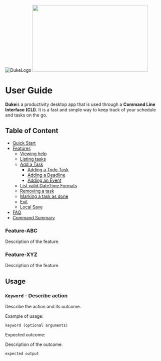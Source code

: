
![DukeLogo](https://user-images.githubusercontent.com/69495787/134464789-b4193e01-2537-41b2-b782-8abff7851e53.png) 
<img src="https://user-images.githubusercontent.com/69495787/134465925-5eaf528b-fdb8-48b3-a085-afd7dbf5450f.JPG" width="368" height="213">

# User Guide

**Duke**is a productivity desktop app that is used through a **Command Line Interface (CLI)**. It is a fast and simple way to keep track of your schedule and tasks on the go.

## Table of Content

- [Quick Start](#quick-start)
- [Features](#features)
    * [Viewing help](#viewing-help--help)
    * [Listing tasks](#listing-tasks-list)
    * [Add a Task](#Add-a-task)
        * [Adding a Todo Task](#Adding-a-todo)
        * [Adding a Deadline](#adding-a-deadline)
        * [Adding an Event](#adding-an-event)
    * [List valid DateTime Formats](#list-valid-datetime-formats-dates)
    * [Removing a task](#removing-a-task-delete-idx)
    * [Marking a task as done](#marking-a-task-as-done-done-idx)
    * [Exit](#exit-the-application--bye)
    * [Local Save](#local-save)
- [FAQ](#faq)
- [Command Summary]()

### Feature-ABC

Description of the feature.

### Feature-XYZ

Description of the feature.

## Usage

### `Keyword` - Describe action

Describe the action and its outcome.

Example of usage: 

`keyword (optional arguments)`

Expected outcome:

Description of the outcome.

```
expected output
```
